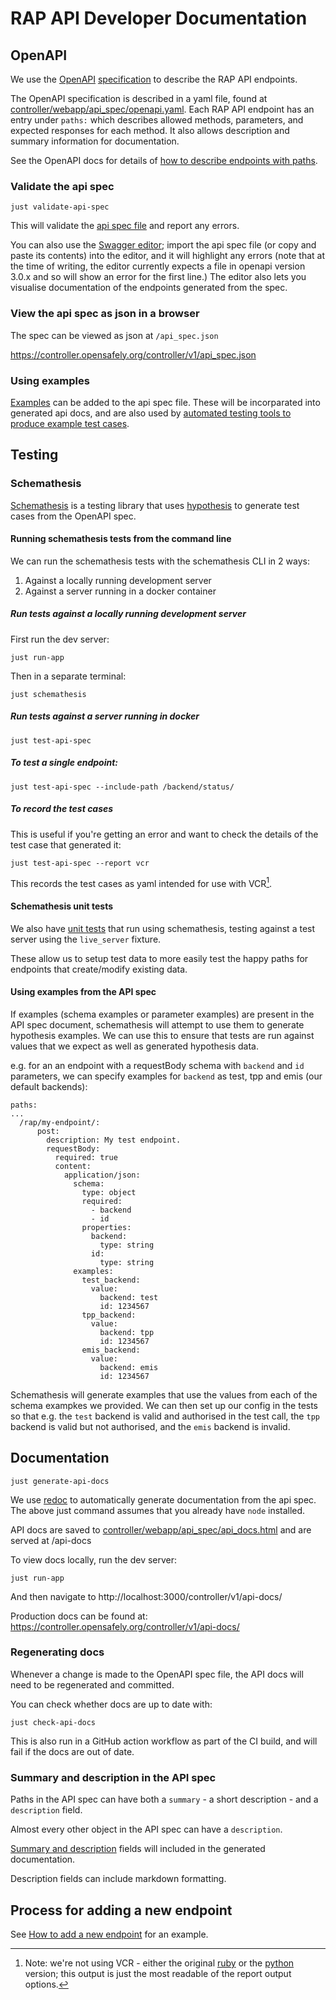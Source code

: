 # RAP API Developer Documentation

## OpenAPI

We use the [OpenAPI](https://www.openapis.org/) [specification](https://spec.openapis.org/oas/latest.html#openapi-specification) to describe the RAP API endpoints.

The OpenAPI specification is described in a yaml file, found at [controller/webapp/api_spec/openapi.yaml](openapi.yaml). Each RAP API endpoint has an entry under `paths:` which
describes allowed methods, parameters, and expected responses for each method. It also allows
description and summary information for documentation.

See the OpenAPI docs for details of [how to describe endpoints with paths](https://learn.openapis.org/specification/paths.html).


### Validate the api spec

```
just validate-api-spec
```
This will validate the [api spec file](openapi.yaml) and report any errors.

You can also use the [Swagger editor](https://editor.swagger.io/); import the api spec file
(or copy and paste its contents) into the editor, and it will highlight any errors (note that
at the time of writing, the editor currently expects a file in openapi version 3.0.x and so
will show an error for the first line.) The editor also lets you visualise documentation of the endpoints generated from the spec.


### View the api spec as json in a browser

The spec can be viewed as json at `/api_spec.json`

<https://controller.opensafely.org/controller/v1/api_spec.json>


### Using examples

[Examples](https://learn.openapis.org/specification/docs.html#adding-examples) can be added to the
api spec file. These will be incorparated into generated api docs, and are also used by [automated
testing tools to produce example test cases](#using-examples-from-the-api-spec).


## Testing

### Schemathesis

[Schemathesis](https://schemathesis.readthedocs.io/) is a testing library that uses [hypothesis](https://hypothesis.readthedocs.io/) to generate test cases from the
OpenAPI spec.

#### Running schemathesis tests from the command line

We can run the schemathesis tests with the schemathesis CLI in 2 ways:
1. Against a locally running development server
2. Against a server running in a docker container


##### Run tests against a locally running development server

  First run the dev server:
  ```
  just run-app
  ```

  Then in a separate terminal:
  ```
  just schemathesis
  ```

##### Run tests against a server running in docker

  ```
  just test-api-spec
  ```


##### To test a single endpoint:

```
just test-api-spec --include-path /backend/status/
```

##### To record the test cases
This is useful if you're getting an error and want to check the details
of the test case that generated it:
```
just test-api-spec --report vcr
```
This records the test cases as yaml intended for use with VCR[^1].


#### Schemathesis unit tests

We also have [unit tests](tests/controller/webapp/test_api_spec.py) that run using schemathesis,
testing against a test server using the `live_server` fixture.

These allow us to setup test data to more easily test the happy paths for endpoints that
create/modify existing data.

#### Using examples from the API spec

If examples (schema examples or parameter examples) are present in the API spec document,
schemathesis will attempt to use them to generate hypothesis examples. We can use this to
ensure that tests are run against values that we expect as well as generated hypothesis
data.

e.g. for an an endpoint with a requestBody schema with `backend` and `id` parameters, we can specify
examples for `backend` as test, tpp and emis (our default backends):
```
paths:
...
  /rap/my-endpoint/:
      post:
        description: My test endpoint.
        requestBody:
          required: true
          content:
            application/json:
              schema:
                type: object
                required:
                  - backend
                  - id
                properties:
                  backend:
                    type: string
                  id:
                    type: string
              examples:
                test_backend:
                  value:
                    backend: test
                    id: 1234567
                tpp_backend:
                  value:
                    backend: tpp
                    id: 1234567
                emis_backend:
                  value:
                    backend: emis
                    id: 1234567
```

Schemathesis will generate examples that use the values from each of the schema exampkes we provided.
We can then set up our config in the tests so that e.g. the `test` backend is valid and authorised in the test call, the `tpp` backend is valid but not authorised, and the `emis` backend is invalid.

## Documentation

```
just generate-api-docs
```

We use [redoc](https://github.com/Redocly/redoc) to automatically generate documentation from the
api spec. The above just command assumes that you already have `node` installed.


API docs are saved to [controller/webapp/api_spec/api_docs.html](controller/webapp/api_spec/api_docs.html)
and are served at /api-docs


To view docs locally, run the dev server:
```
just run-app
```

And then navigate to http://localhost:3000/controller/v1/api-docs/

Production docs can be found at: https://controller.opensafely.org/controller/v1/api-docs/


### Regenerating docs

Whenever a change is made to the OpenAPI spec file, the API docs will need to be regenerated and
committed.

You can check whether docs are up to date with:
```
just check-api-docs
```

This is also run in a GitHub action workflow as part of the CI build, and will fail if the docs
are out of date.


### Summary and description in the API spec

Paths in the API spec can have both a `summary` - a short description - and a `description` field.

Almost every other object in the API spec can have a `description`.

[Summary and description](https://learn.openapis.org/specification/docs.html#providing-documentation-and-examples) fields will included in the generated documentation.

Description fields can include markdown formatting.


## Process for adding a new endpoint

See [How to add a new endpoint](how_to_add_a_new_endpoint.md) for an example.

[^1]: Note: we're not using VCR - either the original [ruby](https://github.com/vcr/vcr) or the
[python](https://vcrpy.readthedocs.io/) version; this output is just the most readable of the
report output options.
